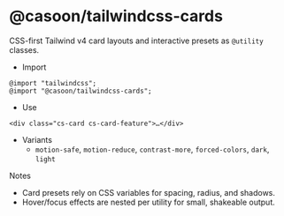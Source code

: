 @casoon/tailwindcss-cards
=========================

CSS-first Tailwind v4 card layouts and interactive presets as `@utility` classes.

- Import

```
@import "tailwindcss";
@import "@casoon/tailwindcss-cards";
```

- Use

```
<div class="cs-card cs-card-feature">…</div>
```

- Variants
  - `motion-safe`, `motion-reduce`, `contrast-more`, `forced-colors`, `dark`, `light`

Notes
- Card presets rely on CSS variables for spacing, radius, and shadows.
- Hover/focus effects are nested per utility for small, shakeable output.

